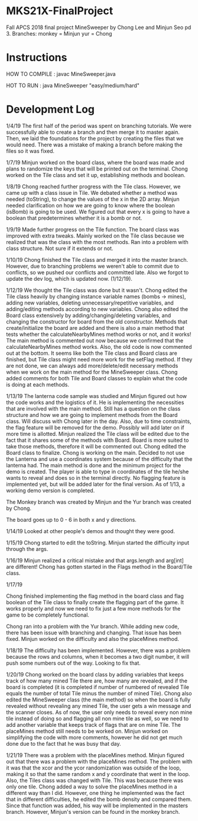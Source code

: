 
# MKS21X-FinalProject
Fall APCS 2018 final project MineSweeper by Chong Lee and Minjun Seo pd 3.
Branches:
monkey = Minjun
yur = Chong

# Instructions

HOW TO COMPILE : javac MineSweeper.java

HOT TO RUN : java MineSweeper "easy/medium/hard"

# Development Log

1/4/19 The first half of the period was spent on branching tutorials. We were successfully able to create a branch and then merge it to master again. Then, we laid the foundations for the project by creating the files that we would need. There was a mistake of making a branch before making the files so it was fixed.

1/7/19 Minjun worked on the board class, where the board was made and plans to randomize the keys that will be printed out on the terminal. Chong worked on the Tile class and set it up, establishing methods and boolean.

1/8/19 Chong reached further progress with the Tile class. However, we came up with a class issue in Tile. We debated whether a method was needed (toString), to change the values of the x in the 2D array. Minjun needed clarification on how we are going to know where the boolean (isBomb) is going to be used. We figured out that every x is going to have a boolean that predetermines whether it is a bomb or not.

1/9/19 Made further progress on the Tile function. The board class was improved with extra tweaks. Mainly worked on the Tile class because we realized that was the class with the most methods. Ran into a problem with class structure. Not sure if it extends or not.

1/10/19 Chong finished the Tile class and merged it into the master branch. However, due to branching problems we weren't able to commit due to conflicts, so we pushed our conflicts and committed late. Also we forgot to update the dev log, which is updated now. (1/12/19).

1/12/19 We thought the Tile class was done but it wasn't. Chong edited the Tile class heavily by changing instance variable names (bombs -> mines), adding new variables, deleting unnecessary/repetitive variables, and adding/editing methods according to new variables. Chong also edited the Board class extensively by adding/changing/deleting variables, and changing the constructor for board from the old constructor. Methods that create/initialize the board are added and there is also a main method that tests whether the calculateNearbyMines method works or not, and it works! The main method is commented out now because we confirmed that the calculateNearbyMines method works. Also, the old code is now commented out at the bottom. It seems like both the Tile class and Board class are finished, but Tile class might need more work for the setFlag method. If they are not done, we can always add more/delete/edit necessary methods when we work on the main method for the MineSweeper class. Chong added comments for both Tile and Board classes to explain what the code is doing at each methods.

1/13/19 The lanterna code sample was studied and Minjun figured out how the code works and the logistics of it. He is implementing the necessities that are involved with the main method. Still has a question on the class structure and how we are going to implement methods from the Board class. Will discuss with Chong later in the day. Also, due to time constraints, the flag feature will be removed for the demo. Possibly will add later on if more time is allotted. Minjun realized the Tile class will be edited due to the fact that it shares some of the methods with Board. Board is more suited to take those methods, therefore it will be commented out. Chong edited the Board class to finalize. Chong is working on the main. Decided to not use the Lanterna and use a coordinates system because of the difficulty that the lanterna had. The main method is done and the minimum project for the demo is created. The player is able to type in coordinates of the tile he/she wants to reveal and does so in the terminal directly. No flagging feature is implemented yet, but will be added later for the final version. As of 1/13, a working demo version is completed.

The Monkey branch was created by Minjun and the Yur branch was created by Chong.

The board goes up to 0 - 6 in both x and y directions.

1/14/19
Looked at other people's demos and thought they were good.

1/15/19
Chong started to edit the toString. Minjun started the difficulty input through the args.

1/16/19
Minjun realized a critical mistake and that args.length and arg[int] are different! Chong has gotten started in the Flags method in the Board/Tile class.

1/17/19

Chong finished implementing the flag method in the board class and flag boolean of the Tile class to finally create the flagging part of the game. It works properly and now we need to fix just a few more methods for the game to be completely functional.

Chong ran into a problem with the Yur branch. While adding new code, there has been issue with branching and changing. That issue has been fixed. Minjun worked on the difficulty and also the placeMines method.

1/18/19
The difficulty has been implemented. However, there was a problem because the rows and columns, when it becomes a two digit number, it will push some numbers out of the way. Looking to fix that.

1/20/19
Chong worked on the board class by adding variables that keeps track of how many mined Tile there are, how many are revealed, and if the board is completed (it is completed if number of numbered of revealed Tile equals the number of total Tile minus the number of mined Tile). Chong also edited the MineSweeper class (the main method) so when the board is fully revealed without revealing any mined Tile, the user gets a win message and the scanner closes. As of now, the user only needs to reveal every non mine tile instead of doing so and flagging all non mine tile as well, so we need to add another variable that keeps track of flags that are on mine Tile. The placeMines method still needs to be worked on. Minjun worked on simplifying the code with more comments, however he did not get much done due to the fact that he was busy that day.

1/21/19
There was a problem with the placeMines method. Minjun figured out that there was a problem with the placeMines method. The problem with it was that the xcor and the ycor randomization was outside of the loop, making it so that the same random x and y coordinate that went in the loop. Also, the Tiles class was changed with Tile. This was because there was only one tile.
Chong added a way to solve the placeMines method in a different way than I did. However, one thing he implemented was the fact that in different difficulties, he edited the bomb density and compared them. Since that function was added, his way will be implemented in the masters branch. However, Minjun's version can be found in the monkey branch.
